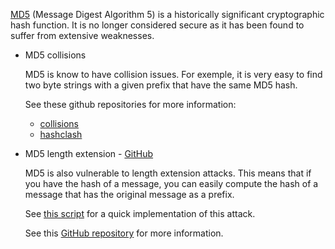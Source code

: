 [MD5](https://en.wikipedia.org/wiki/MD5) (Message Digest Algorithm 5) is a historically significant cryptographic hash function. It is no longer considered secure as it has been found to suffer from extensive weaknesses.


* MD5 collisions

    MD5 is know to have collision issues. For exemple, it is very easy to find two byte strings with a given prefix that have the same MD5 hash.

    See these github repositories for more information:
    - [collisions](https://github.com/corkami/collisions)
    - [hashclash](https://github.com/cr-marcstevens/hashclash)

* MD5 length extension - [GitHub](https://github.com/iagox86/hash_extender)

    MD5 is also vulnerable to length extension attacks. This means that if you have the hash of a message, you can easily compute the hash of a message that has the original message as a prefix.

    See [this script](./Tools/md5_length_ext.py) for a quick implementation of this attack.

    See this [GitHub repository](https://github.com/iagox86/hash_extender) for more information.